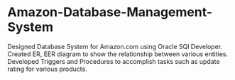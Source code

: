 # Amazon-Database-Management-System

Designed Database System for Amazon.com using Oracle SQl Developer. Created ER, EER diagram to show the relationship between various entities. 
Developed Triggers and Procedures to accomplish tasks such as update rating for various products.
